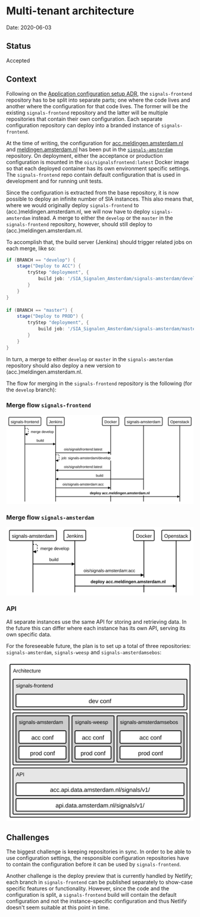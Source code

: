 # Multi-tenant architecture

Date: 2020-06-03


## Status

Accepted


## Context

Following on the [Application configuration setup ADR](./0003-application-configuration-setup.md), the `signals-frontend` repository has to be split into separate parts; one where the code lives and another where the configuration for that code lives. The former will be the existing `signals-frontend` repository and the latter will be multiple repositories that contain their own configuration. Each separate configuration repository can deploy into a branded instance of `signals-frontend`.

At the time of writing, the configuration for [acc.meldingen.amsterdam.nl](https://acc.meldingen.amsterdam.nl) and [meldingen.amsterdam.nl](https://meldingen.amsterdam.nl) has been put in the [`signals-amsterdam`](https://github.com/Amsterdam/signals-amsterdam) repository. On deployment, either the acceptance or production configuration is mounted in the `ois/signalsfrontend:latest` Docker image so that each deployed container has its own environment specific settings. The `signals-frontend` repo contain default configuration that is used in development and for running unit tests.

Since the configuration is extracted from the base repository, it is now possible to deploy an infinite number of SIA instances. This also means that, where we would originally deploy `signals-frontend` to (acc.)meldingen.amsterdam.nl, we will now have to deploy `signals-amsterdam` instead. A merge to either the `develop` or the `master` in the `signals-frontend` repository, however, should still deploy to (acc.)meldingen.amsterdam.nl.

To accomplish that, the build server (Jenkins) should trigger related jobs on each merge, like so:

```Groovy
if (BRANCH == "develop") {
    stage("Deploy to ACC") {
        tryStep "deployment", {
            build job: '/SIA_Signalen_Amsterdam/signals-amsterdam/develop'
        }
    }
}

if (BRANCH == "master") {
    stage("Deploy to PROD") {
        tryStep "deployment", {
            build job: '/SIA_Signalen_Amsterdam/signals-amsterdam/master'
        }
    }
}
```

In turn, a merge to either `develop` or `master` in the `signals-amsterdam` repository should also deploy a new version to (acc.)meldingen.amsterdam.nl.

The flow for merging in the `signals-frontend` repository is the following (for the `develop` branch):


### Merge flow `signals-frontend`

<img src="./img/diagram-signals-frontend-merge-develop.svg" />


### Merge flow `signals-amsterdam`

<img src="./img/diagram-signals-amsterdam-merge-develop.svg" />

### API

All separate instances use the same API for storing and retrieving data. In the future this can differ where each instance has its own API, serving its own specific data.

For the foreseeable future, the plan is to set up a total of three repositories: `signals-amsterdam`, `signals-weesp` and `signals-amsterdamsebos`:

<img src="./img/diagram-architecture.svg" />


## Challenges

The biggest challenge is keeping repositories in sync. In order to be able to use configuration settings, the responsible configuration repositories have to contain the configuration before it can be used by `signals-frontend`.

Another challenge is the deploy preview that is currently handled by Netlify; each branch in `signals-frontend` can be published separately to show-case specific features or functionality. However, since the code and the configuration is split, a `signals-frontend` build will contain the default configuration and not the instance-specific configuration and thus Netlify doesn't seem suitable at this point in time.
